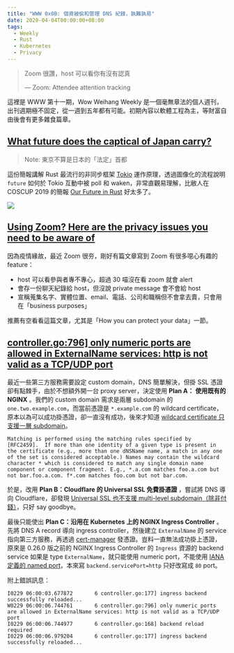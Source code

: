 ```yaml
---
title: "WWW 0x0B: 個資被偷和管理 DNS 紀錄，孰難孰易"
date: 2020-04-04T00:00:00+08:00
tags:
  - Weekly
  - Rust
  - Kubernetes
  - Privacy
---
```


> Zoom 很讚，host 可以看你有沒有認真
>
> — Zoom: Attendee attention tracking

這裡是 WWW 第十一期，Wow Weihang Weekly 是一個毫無章法的個人週刊，出刊週期極不固定，從一週到五年都有可能。初期內容以軟體工程為主，等財富自由後會有更多雜食篇章。

## [What future does the captical of Japan carry?](https://bit.ly/2S7NwbL)

> Note: 東京不算是日本的「法定」首都

這份簡報講解 Rust 最流行的非同步框架 [Tokio](https://tokio.rs/) 運作原理，透過圖像化的流程說明 `future` 如何於 Tokio 互動中被 poll 和 waken，非常直觀易理解，比敝人在 COSCUP 2019 的簡報 [Our Future in Rust](https://weihanglo.tw/slides/coscup2019-our-future-in-rust.pdf) 好太多了。

![](https://rust-lang.github.io/futures-rs/assets/images/futures-rs-logo.svg)

## [Using Zoom? Here are the privacy issues you need to be aware of](https://protonmail.com/blog/zoom-privacy-issues/)

因為疫情緣故，最近 Zoom 很夯，剛好有篇文章寫到 Zoom 有很多噁心有趣的 feature：

- host 可以看參與者專不專心，超過 30 喵沒在看 zoom 就會 alert
- 會存一份聊天紀錄給 host，但沒說 private message 會不會給 host
- 宣稱蒐集名字、實體位置、email、電話、公司和職稱但不會拿去賣，只會用在「business purposes」

推薦有空看看這篇文章，尤其是「How you can protect your data」一節。

## [controller.go:796\] only numeric ports are allowed in ExternalName services: http is not valid as a TCP/UDP port](https://github.com/kubernetes/ingress-nginx/pull/4449/files#diff-86ac9ff9d75a0c5005c116e766a6127dL851)

最近一些第三方服務需要設定 custom domain，DNS 簡單解決，但掛 SSL 憑證卻有點棘手，由於不想額外開一台 proxy
 server，決定使用 **Plan A： 使用既有的 NGINX** 。我們的 custom domain 需求是兩層 subdomain 的 `one.two.example.com`，而當前憑證是 `*.example.com` 的 wildcard certificate，原本以為可以成功掛憑證，卻一直沒有成功，後來才知道 [wildcard certificate 只支援一層 subdomain](https://www.ietf.org/rfc/rfc2818.txt)。

```
Matching is performed using the matching rules specified by
[RFC2459].  If more than one identity of a given type is present in
the certificate (e.g., more than one dNSName name, a match in any one
of the set is considered acceptable.) Names may contain the wildcard
character * which is considered to match any single domain name
component or component fragment. E.g., *.a.com matches foo.a.com but
not bar.foo.a.com. f*.com matches foo.com but not bar.com.
```

於是，改用 **Plan B：Cloudflare 的 Universal SSL 免費掛憑證** ，嘗試將 DNS 導向 Cloudflare，卻發現 [Universal SSL 也不支援 multi-level subdomain（除非付錢）](https://support.cloudflare.com/hc/en-us/articles/204151138-Understanding-Universal-SSL#h_408802647171549663799400)，只好 say goodbye。

最後只能使出 **Plan C：沿用在 Kubernetes 上的 NGINX Ingress Controller** 。先將 DNS A record 導向 ingress controller，然後建立 `ExternalName` 的 service 指向第三方服務，再透過 [cert-manager](https://cert-manager.io/) 發憑證。豈料一直無法成功掛上憑證，原來是 0.26.0 版之前的 NGINX Ingress Controller 的 `Ingress` 資源的 backend service 如果是 type `ExternalName`，就只能使用 numeric port，不能使用 [IANA 定義的 named port](https://www.iana.org/assignments/service-names-port-numbers/service-names-port-numbers.xhtml)，本來寫 `backend.servicePort=http` 只好改寫成 `80` port。

附上錯誤訊息：

```
I0229 06:00:03.677872       6 controller.go:177] ingress backend successfully reloaded...
W0229 06:00:06.744761       6 controller.go:796] only numeric ports are allowed in ExternalName services: http is not valid as a TCP/UDP port
I0229 06:00:06.744977       6 controller.go:168] backend reload required
I0229 06:00:06.979204       6 controller.go:177] ingress backend successfully reloaded...
```
